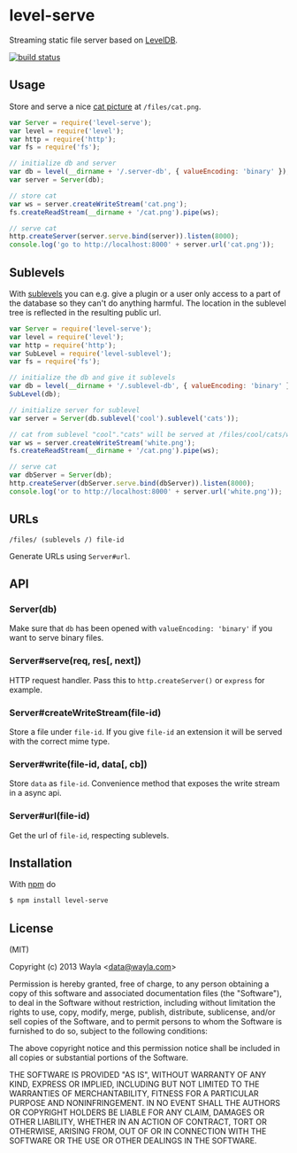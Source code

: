 
# level-serve

Streaming static file server based on
[LevelDB](https://github.com/rvagg/node-levelup).

[![build status](https://secure.travis-ci.org/Wayla/level-serve.png)](http://travis-ci.org/Wayla/level-serve)

## Usage

Store and serve a nice [cat picture](https://github.com/maxogden/cats) at
`/files/cat.png`.

```js
var Server = require('level-serve');
var level = require('level');
var http = require('http');
var fs = require('fs');

// initialize db and server
var db = level(__dirname + '/.server-db', { valueEncoding: 'binary' });
var server = Server(db);

// store cat
var ws = server.createWriteStream('cat.png');
fs.createReadStream(__dirname + '/cat.png').pipe(ws);

// serve cat
http.createServer(server.serve.bind(server)).listen(8000);
console.log('go to http://localhost:8000' + server.url('cat.png'));
```

## Sublevels

With [sublevels](https://github.com/dominictarr/level-sublevel) you can e.g.
give a plugin or a user only access to a part of the database so they can't
do anything harmful. The location in the sublevel tree is reflected in the
resulting public url.

```js
var Server = require('level-serve');
var level = require('level');
var http = require('http');
var SubLevel = require('level-sublevel');
var fs = require('fs');

// initialize the db and give it sublevels
var db = level(__dirname + '/.sublevel-db', { valueEncoding: 'binary' });
SubLevel(db);

// initialize server for sublevel
var server = Server(db.sublevel('cool').sublevel('cats'));

// cat from sublevel "cool"."cats" will be served at /files/cool/cats/white.png
var ws = server.createWriteStream('white.png');
fs.createReadStream(__dirname + '/cat.png').pipe(ws);

// serve cat
var dbServer = Server(db);
http.createServer(dbServer.serve.bind(dbServer)).listen(8000);
console.log('or to http://localhost:8000' + server.url('white.png'));
```

## URLs

`/files/ (sublevels /) file-id `

Generate URLs using `Server#url`.

## API

### Server(db)

Make sure that `db` has been opened with `valueEncoding: 'binary'` if you want
to serve binary files.

### Server#serve(req, res[, next])

HTTP request handler. Pass this to `http.createServer()` or `express` for
example.

### Server#createWriteStream(file-id)

Store a file under `file-id`. If you give `file-id` an extension it will be
served with the correct mime type.

### Server#write(file-id, data[, cb])

Store `data` as `file-id`. Convenience method that exposes the write stream
in a async api.

### Server#url(file-id)

Get the url of `file-id`, respecting sublevels.

## Installation

With [npm](http://npmjs.org) do

```bash
$ npm install level-serve
```

## License

(MIT)

Copyright (c) 2013 Wayla &lt;data@wayla.com&gt;

Permission is hereby granted, free of charge, to any person obtaining a copy of
this software and associated documentation files (the "Software"), to deal in
the Software without restriction, including without limitation the rights to
use, copy, modify, merge, publish, distribute, sublicense, and/or sell copies
of the Software, and to permit persons to whom the Software is furnished to do
so, subject to the following conditions:

The above copyright notice and this permission notice shall be included in all
copies or substantial portions of the Software.

THE SOFTWARE IS PROVIDED "AS IS", WITHOUT WARRANTY OF ANY KIND, EXPRESS OR
IMPLIED, INCLUDING BUT NOT LIMITED TO THE WARRANTIES OF MERCHANTABILITY,
FITNESS FOR A PARTICULAR PURPOSE AND NONINFRINGEMENT. IN NO EVENT SHALL THE
AUTHORS OR COPYRIGHT HOLDERS BE LIABLE FOR ANY CLAIM, DAMAGES OR OTHER
LIABILITY, WHETHER IN AN ACTION OF CONTRACT, TORT OR OTHERWISE, ARISING FROM,
OUT OF OR IN CONNECTION WITH THE SOFTWARE OR THE USE OR OTHER DEALINGS IN THE
SOFTWARE.
